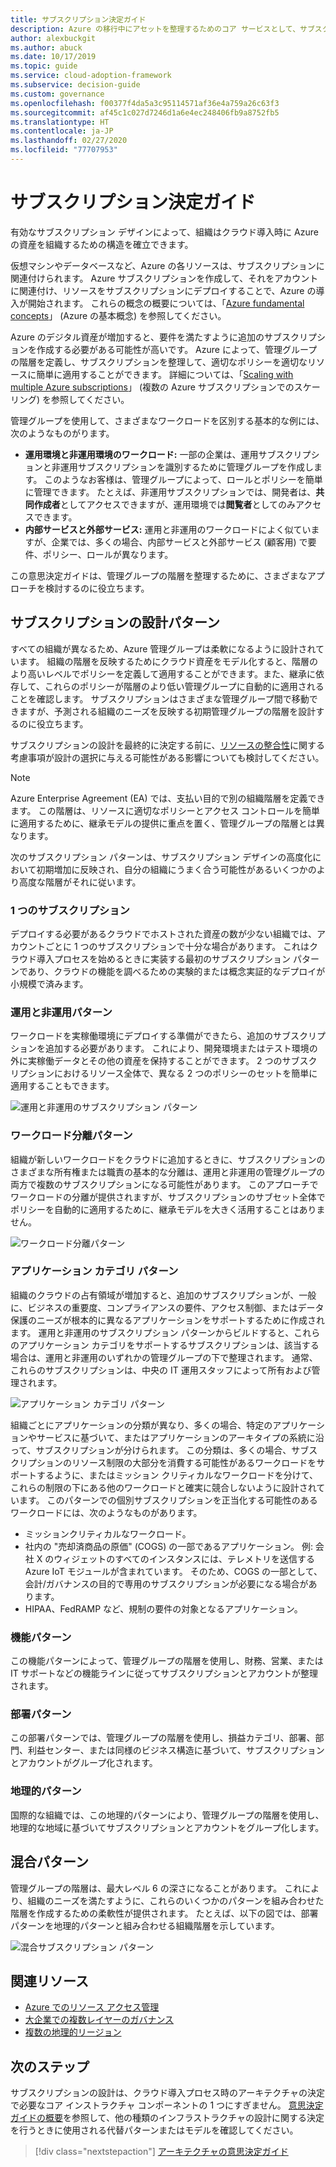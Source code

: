 ```yaml
---
title: サブスクリプション決定ガイド
description: Azure の移行中にアセットを整理するためのコア サービスとして、サブスクリプションの設計パターンと管理グループについて説明します。
author: alexbuckgit
ms.author: abuck
ms.date: 10/17/2019
ms.topic: guide
ms.service: cloud-adoption-framework
ms.subservice: decision-guide
ms.custom: governance
ms.openlocfilehash: f00377f4da5a3c95114571af36e4a759a26c63f3
ms.sourcegitcommit: af45c1c027d7246d1a6e4ec248406fb9a8752fb5
ms.translationtype: HT
ms.contentlocale: ja-JP
ms.lasthandoff: 02/27/2020
ms.locfileid: "77707953"
---
```

# <a name="subscription-decision-guide"></a>サブスクリプション決定ガイド

有効なサブスクリプション デザインによって、組織はクラウド導入時に Azure の資産を組織するための構造を確立できます。

仮想マシンやデータベースなど、Azure の各リソースは、サブスクリプションに関連付けられます。 Azure サブスクリプションを作成して、それをアカウントに関連付け、リソースをサブスクリプションにデプロイすることで、Azure の導入が開始されます。 これらの概念の概要については、「[Azure fundamental concepts](../../ready/considerations/fundamental-concepts.md)」 (Azure の基本概念) を参照してください。

Azure のデジタル資産が増加すると、要件を満たすように追加のサブスクリプションを作成する必要がある可能性が高いです。 Azure によって、管理グループの階層を定義し、サブスクリプションを整理して、適切なポリシーを適切なリソースに簡単に適用することができます。 詳細については、「[Scaling with multiple Azure subscriptions](../../ready/azure-best-practices/scaling-subscriptions.md)」 (複数の Azure サブスクリプションでのスケーリング) を参照してください。

管理グループを使用して、さまざまなワークロードを区別する基本的な例には、次のようなものがります。

- **運用環境と非運用環境のワークロード:** 一部の企業は、運用サブスクリプションと非運用サブスクリプションを識別するために管理グループを作成します。 このようなお客様は、管理グループによって、ロールとポリシーを簡単に管理できます。 たとえば、非運用サブスクリプションでは、開発者は、**共同作成者**としてアクセスできますが、運用環境では**閲覧者**としてのみアクセスできます。
- **内部サービスと外部サービス:** 運用と非運用のワークロードによく似ていますが、企業では、多くの場合、内部サービスと外部サービス (顧客用) で要件、ポリシー、ロールが異なります。

この意思決定ガイドは、管理グループの階層を整理するために、さまざまなアプローチを検討するのに役立ちます。

## <a name="subscription-design-patterns"></a>サブスクリプションの設計パターン

すべての組織が異なるため、Azure 管理グループは柔軟になるように設計されています。 組織の階層を反映するためにクラウド資産をモデル化すると、階層のより高いレベルでポリシーを定義して適用することができます。また、継承に依存して、これらのポリシーが階層のより低い管理グループに自動的に適用されることを確認します。 サブスクリプションはさまざまな管理グループ間で移動できますが、予測される組織のニーズを反映する初期管理グループの階層を設計するのに役立ちます。

サブスクリプションの設計を最終的に決定する前に、[リソースの整合性](../resource-consistency/index.md)に関する考慮事項が設計の選択に与える可能性がある影響についても検討してください。

> [!NOTE]
> Azure Enterprise Agreement (EA) では、支払い目的で別の組織階層を定義できます。 この階層は、リソースに適切なポリシーとアクセス コントロールを簡単に適用するために、継承モデルの提供に重点を置く、管理グループの階層とは異なります。

次のサブスクリプション パターンは、サブスクリプション デザインの高度化において初期増加に反映され、自分の組織にうまく合う可能性があるいくつかのより高度な階層がそれに従います。

### <a name="single-subscription"></a>1 つのサブスクリプション

デプロイする必要があるクラウドでホストされた資産の数が少ない組織では、アカウントごとに 1 つのサブスクリプションで十分な場合があります。 これはクラウド導入プロセスを始めるときに実装する最初のサブスクリプション パターンであり、クラウドの機能を調べるための実験的または概念実証的なデプロイが小規模で済みます。

### <a name="production-and-nonproduction-pattern"></a>運用と非運用パターン

ワークロードを実稼働環境にデプロイする準備ができたら、追加のサブスクリプションを追加する必要があります。 これにより、開発環境またはテスト環境の外に実稼働データとその他の資産を保持することができます。 2 つのサブスクリプションにおけるリソース全体で、異なる 2 つのポリシーのセットを簡単に適用することもできます。

![運用と非運用のサブスクリプション パターン](../../_images/ready/basic-subscription-model.png)

### <a name="workload-separation-pattern"></a>ワークロード分離パターン

組織が新しいワークロードをクラウドに追加するときに、サブスクリプションのさまざまな所有権または職責の基本的な分離は、運用と非運用の管理グループの両方で複数のサブスクリプションになる可能性があります。 このアプローチでワークロードの分離が提供されますが、サブスクリプションのサブセット全体でポリシーを自動的に適用するために、継承モデルを大きく活用することはありません。

![ワークロード分離パターン](../../_images/ready/management-group-hierarchy.png)

### <a name="application-category-pattern"></a>アプリケーション カテゴリ パターン

組織のクラウドの占有領域が増加すると、追加のサブスクリプションが、一般に、ビジネスの重要度、コンプライアンスの要件、アクセス制御、またはデータ保護のニーズが根本的に異なるアプリケーションをサポートするために作成されます。 運用と非運用のサブスクリプション パターンからビルドすると、これらのアプリケーション カテゴリをサポートするサブスクリプションは、該当する場合は、運用と非運用のいずれかの管理グループの下で整理されます。 通常、これらのサブスクリプションは、中央の IT 運用スタッフによって所有および管理されます。

![アプリケーション カテゴリ パターン](../../_images/infra-subscriptions/application.png)

組織ごとにアプリケーションの分類が異なり、多くの場合、特定のアプリケーションやサービスに基づいて、またはアプリケーションのアーキタイプの系統に沿って、サブスクリプションが分けられます。 この分類は、多くの場合、サブスクリプションのリソース制限の大部分を消費する可能性があるワークロードをサポートするように、またはミッション クリティカルなワークロードを分けて、これらの制限の下にある他のワークロードと確実に競合しないように設計されています。 このパターンでの個別サブスクリプションを正当化する可能性のあるワークロードには、次のようなものがあります。

- ミッションクリティカルなワークロード。
- 社内の "売却済商品の原価" (COGS) の一部であるアプリケーション。 例: 会社 X のウィジェットのすべてのインスタンスには、テレメトリを送信する Azure IoT モジュールが含まれています。 そのため、COGS の一部として、会計/ガバナンスの目的で専用のサブスクリプションが必要になる場合があります。
- HIPAA、FedRAMP など、規制の要件の対象となるアプリケーション。

### <a name="functional-pattern"></a>機能パターン

この機能パターンによって、管理グループの階層を使用し、財務、営業、または IT サポートなどの機能ラインに従ってサブスクリプションとアカウントが整理されます。

### <a name="business-unit-pattern"></a>部署パターン

この部署パターンでは、管理グループの階層を使用し、損益カテゴリ、部署、部門、利益センター、または同様のビジネス構造に基づいて、サブスクリプションとアカウントがグループ化されます。

### <a name="geographic-pattern"></a>地理的パターン

国際的な組織では、この地理的パターンにより、管理グループの階層を使用し、地理的な地域に基づいてサブスクリプションとアカウントをグループ化します。

## <a name="mixed-patterns"></a>混合パターン

管理グループの階層は、最大レベル 6 の深さになることがあります。 これにより、組織のニーズを満たすように、これらのいくつかのパターンを組み合わせた階層を作成するための柔軟性が提供されます。 たとえば、以下の図では、部署パターンを地理的パターンと組み合わせる組織階層を示しています。

![混合サブスクリプション パターン](../../_images/infra-subscriptions/mixed.png)

## <a name="related-resources"></a>関連リソース

- [Azure でのリソース アクセス管理](../../govern/resource-consistency/resource-access-management.md)
- [大企業での複数レイヤーのガバナンス](../../govern/guides/complex/multiple-layers-of-governance.md)
- [複数の地理的リージョン](../regions/index.md)

## <a name="next-steps"></a>次のステップ

サブスクリプションの設計は、クラウド導入プロセス時のアーキテクチャの決定で必要なコア インストラクチャ コンポーネントの 1 つにすぎません。 [意思決定ガイドの概要](../index.md)を参照して、他の種類のインフラストラクチャの設計に関する決定を行うときに使用される代替パターンまたはモデルを確認してください。

> [!div class="nextstepaction"]
> [アーキテクチャの意思決定ガイド](../index.md)
